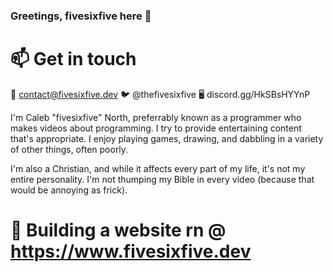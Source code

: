 ### Greetings, fivesixfive here 👋

# 📫 Get in touch
📧 contact@fivesixfive.dev
🐦 @thefivesixfive
🖥️ discord.gg/HkSBsHYYnP

I'm Caleb "fivesixfive" North, preferrably known as a programmer who makes
videos about programming. I try to provide entertaining content that's
appropriate.  I enjoy playing games, drawing, and dabbling in a variety
of other things, often poorly.

I'm also a Christian, and while it affects every part of my life,
it's not my entire personality. I'm not thumping my Bible in every
video (because that would be annoying as frick).

# 🔭 Building a website rn @ https://www.fivesixfive.dev


<!--
**thefivesixfive/thefivesixfive** is a ✨ _special_ ✨ repository because its `README.md` (this file) appears on your GitHub profile.

Here are some ideas to get you started:

- 🔭 I’m currently working on ...
- 🌱 I’m currently learning ...
- 👯 I’m looking to collaborate on ...
- 🤔 I’m looking for help with ...
- 💬 Ask me about ...
- 📫 How to reach me: ...
- 😄 Pronouns: ...
- ⚡ Fun fact: ...
-->
